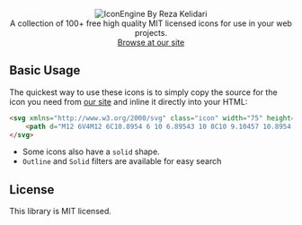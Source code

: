 <p align="center">
	<img src="https://user-images.githubusercontent.com/62962597/118317464-54fcfb80-b50d-11eb-8a20-b811532a3efa.png" alt="IconEngine By Reza Kelidari"/><br>
	A collection of 100+ free high quality MIT licensed icons for use in your web projects.<br>
	<a href="https://rezakelidari.github.io/IconEngine/" target="_blank">Browse at our site</a>
</p>

## Basic Usage
The quickest way to use these icons is to simply copy the source for the icon you need from [our site](https://rezakelidari.github.io/IconEngine/) and inline it directly into your HTML:
```html
<svg xmlns="http://www.w3.org/2000/svg" class="icon" width="75" height="75" viewBox="0 0 24 24" fill="none" stroke="#ffffff">
	<path d="M12 6V4M12 6C10.8954 6 10 6.89543 10 8C10 9.10457 10.8954 10 12 10M12 6C13.1046 6 14 6.89543 14 8C14 9.10457 13.1046 10 12 10M6 18C7.10457 18 8 17.1046 8 16C8 14.8954 7.10457 14 6 14M6 18C4.89543 18 4 17.1046 4 16C4 14.8954 4.89543 14 6 14M6 18V20M6 14V4M12 10V20M18 18C19.1046 18 20 17.1046 20 16C20 14.8954 19.1046 14 18 14M18 18C16.8954 18 16 17.1046 16 16C16 14.8954 16.8954 14 18 14M18 18V20M18 14V4" stroke-width="1.5" stroke-linecap="round" stroke-linejoin="round"/>
</svg>
```

- Some icons also have a `solid` shape.
- `Outline` and `Solid` filters are available for easy search

## License
This library is MIT licensed.
